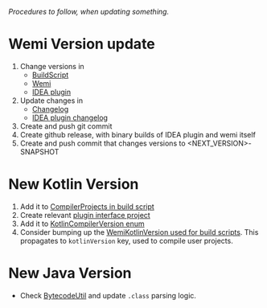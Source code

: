 *Procedures to follow, when updating something.*

# Wemi Version update
1. Change versions in
	- [BuildScript](../build/build.wemi.kt)
	- [Wemi](../src/main/kotlin/wemi/Wemi.kt)
	- [IDEA plugin](../ide-plugins/WemiForIntelliJ/resources/META-INF/plugin.xml)
2. Update changes in
    - [Changelog](../CHANGES.md)
    - [IDEA plugin changelog](../ide-plugins/WemiForIntelliJ/resources/META-INF/plugin.xml)
3. Create and push git commit
4. Create github release, with binary builds of IDEA plugin and wemi itself
5. Create and push commit that changes versions to <NEXT_VERSION>-SNAPSHOT

# New Kotlin Version
1. Add it to [CompilerProjects in build script](../build/build.wemi.kt)
2. Create relevant [plugin interface project](../src/main-kotlinc)
3. Add it to [KotlinCompilerVersion enum](../src/main/kotlin/wemi/compile/KotlinCompiler.kt)
4. Consider bumping up the [WemiKotlinVersion used for build scripts](../src/main/kotlin/wemi/Wemi.kt).
This propagates to `kotlinVersion` key, used to compile user projects.

# New Java Version
- Check [BytecodeUtil](../plugins/jvm-hotswap/src/main/kotlin/wemiplugin/jvmhotswap/agent/BytecodeUtil.java)
	and update `.class` parsing logic.
